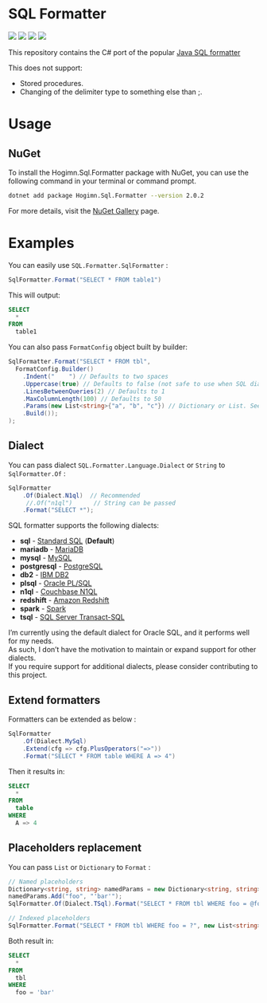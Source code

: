 # SQL Formatter
[![](https://img.shields.io/badge/License-MIT-green.svg)](https://github.com/hogimn/sql-formatter/blob/main/LICENSE)
[![](https://img.shields.io/nuget/v/Hogimn.Sql.Formatter.svg)](https://www.nuget.org/packages/Hogimn.Sql.Formatter/)
[![](https://img.shields.io/badge/.NET%20Standard-2.0-brightgreen.svg)](https://learn.microsoft.com/dotnet/standard/net-standard?tabs=net-standard-2-0)
[![](https://github.com/hogimn/SqlFormatter/actions/workflows/dotnet-desktop.yml/badge.svg?branch=main)](https://github.com/hogimn/SqlFormatter/actions/workflows/dotnet-desktop.yml)

This repository contains the C# port of the popular [Java SQL formatter](https://github.com/vertical-blank/sql-formatter)

This does not support:

- Stored procedures.
- Changing of the delimiter type to something else than ;.

# Usage

## NuGet

To install the Hogimn.Sql.Formatter package with NuGet, you can use the following command in your terminal or command prompt.

```bash
dotnet add package Hogimn.Sql.Formatter --version 2.0.2
```

For more details, visit the [NuGet Gallery](https://www.nuget.org/packages/Hogimn.Sql.Formatter/) page.

# Examples

You can easily use `SQL.Formatter.SqlFormatter` :

```c#
SqlFormatter.Format("SELECT * FROM table1")
```

This will output:

```sql
SELECT
  *
FROM
  table1
```

You can also pass `FormatConfig` object built by builder:

```c#
SqlFormatter.Format("SELECT * FROM tbl",
  FormatConfig.Builder()
    .Indent("    ") // Defaults to two spaces
    .Uppercase(true) // Defaults to false (not safe to use when SQL dialect has case-sensitive identifiers)
    .LinesBetweenQueries(2) // Defaults to 1
    .MaxColumnLength(100) // Defaults to 50
    .Params(new List<string>{"a", "b", "c"}) // Dictionary or List. See Placeholders replacement.
    .Build());
);
```

## Dialect

You can pass dialect `SQL.Formatter.Language.Dialect` or `String` to `SqlFormatter.Of` :

```c#
SqlFormatter
    .Of(Dialect.N1ql)  // Recommended
     //.Of("n1ql")      // String can be passed
    .Format("SELECT *");
```

SQL formatter supports the following dialects:

- **sql** - [Standard SQL][] (**Default**)
- **mariadb** - [MariaDB][]
- **mysql** - [MySQL][]
- **postgresql** - [PostgreSQL][]
- **db2** - [IBM DB2][]
- **plsql** - [Oracle PL/SQL][]
- **n1ql** - [Couchbase N1QL][]
- **redshift** - [Amazon Redshift][]
- **spark** - [Spark][]
- **tsql** - [SQL Server Transact-SQL][tsql]

I’m currently using the default dialect for Oracle SQL, and it performs well for my needs.  
As such, I don’t have the motivation to maintain or expand support for other dialects.  
If you require support for additional dialects, please consider contributing to this project.  

## Extend formatters

Formatters can be extended as below :

```c#
SqlFormatter
    .Of(Dialect.MySql)
    .Extend(cfg => cfg.PlusOperators("=>"))
    .Format("SELECT * FROM table WHERE A => 4")
```

Then it results in:

```sql
SELECT
  *
FROM
  table
WHERE
  A => 4
```

## Placeholders replacement

You can pass `List` or `Dictionary` to `Format` :

```c#
// Named placeholders
Dictionary<string, string> namedParams = new Dictionary<string, string>();
namedParams.Add("foo", "'bar'");
SqlFormatter.Of(Dialect.TSql).Format("SELECT * FROM tbl WHERE foo = @foo", namedParams);

// Indexed placeholders
SqlFormatter.Format("SELECT * FROM tbl WHERE foo = ?", new List<string> {"'bar'"});
```

Both result in:

```sql
SELECT
  *
FROM
  tbl
WHERE
  foo = 'bar'
```

[standard sql]: https://en.wikipedia.org/wiki/SQL:2011
[couchbase n1ql]: http://www.couchbase.com/n1ql
[ibm db2]: https://www.ibm.com/analytics/us/en/technology/db2/
[oracle pl/sql]: http://www.oracle.com/technetwork/database/features/plsql/index.html
[amazon redshift]: https://docs.aws.amazon.com/redshift/latest/dg/cm_chap_SQLCommandRef.html
[spark]: https://spark.apache.org/docs/latest/api/sql/index.html
[postgresql]: https://www.postgresql.org/
[mariadb]: https://mariadb.com/
[mysql]: https://www.mysql.com/
[tsql]: https://docs.microsoft.com/en-us/sql/sql-server/
